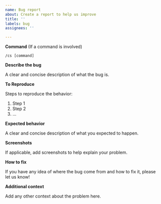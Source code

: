 ```yaml
---
name: Bug report
about: Create a report to help us improve
title: ''
labels: bug
assignees: ''

---
```


**Command** (If a command is involved)

```shell
/cs [command] 
```

**Describe the bug**

A clear and concise description of what the bug is.

**To Reproduce**

Steps to reproduce the behavior:
1. Step 1
2. Step 2
3. ...

**Expected behavior**

A clear and concise description of what you expected to happen.

**Screenshots**

If applicable, add screenshots to help explain your problem.

**How to fix**

If you have any idea of where the bug come from and how to fix it, please let us know!

**Additional context**

Add any other context about the problem here.
